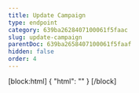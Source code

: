 ```yaml
---
title: Update Campaign
type: endpoint
category: 639ba2628407100061f5faac
slug: update-campaign
parentDoc: 639ba2658407100061f5faaf
hidden: false
order: 4
---
```

[block:html]
{
  "html": "<style>\n.LanguagePicker-divider { \n  display: none; }\n</style>"
}
[/block]